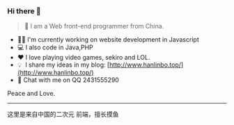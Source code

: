 ### Hi there 👋

> 👦 I am a Web front-end programmer from China.

- 👨‍💻 I'm currently working on website development in Javascript
- 💻 I also code in Java,PHP
- ❤  I love playing video games, sekiro and LOL.
- 💡 &nbsp;I share my ideas in my blog: [http://www.hanlinbo.top/](http://www.hanlinbo.top/)
- 💬 Chat with me on QQ 2431555290

Peace and Love.

----

这里是来自中国的二次元 前端，擅长摸鱼
